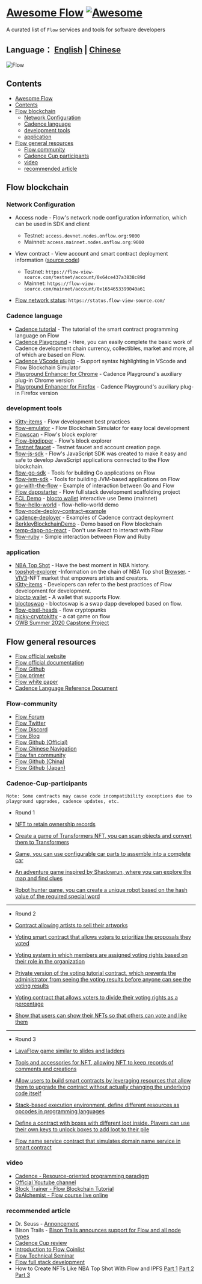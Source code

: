 # [Awesome Flow](https://github.com/onflow/flow) [![Awesome](https://cdn.rawgit.com/sindresorhus/awesome/d7305f38d29fed78fa85652e3a63e154dd8e8829/media/badge.svg)](https://github.com/sindresorhus/awesome)

A curated list of `Flow` services and tools for software developers

## Language： [English](README.md) | [Chinese](README-zh.md)

![Flow](https://swarm-gateways.net/bzz:/bdf1a552d42b836b631003ff090ca0b269695886f3290460a3f39ebf001076fc/1_oTf4LOcL8j3joAPzDcqkTw.png)

## Contents

- [Awesome Flow](#Awesome-Flow)
- [Contents](#Contents)
- [Flow blockchain](#Flow-blockchain)
  - [Network Configuration](#Network-Configuration)
  - [Cadence language](#Cadence-language)
  - [development tools](#development-tools)
  - [application](#application)
- [Flow general resources](#Flow-general-resources)
  - [Flow community](#Flow-community)
  - [Cadence Cup participants](#Cadence-Cup-participants)
  - [video](#video)
  - [recommended article](#recommended-article)

## Flow blockchain

### Network Configuration

- Access node - Flow's network node configuration information, which can be used in SDK and client

  - Testnet: `access.devnet.nodes.onflow.org:9000`
  - Mainnet: `access.mainnet.nodes.onflow.org:9000`

- View contract - View account and smart contract deployment information ([source code](https://github.com/orodio/flow-view-source))

  - Testnet: `https://flow-view-source.com/testnet/account/0x64ce437a3838c89d`
  - Mainnet: `https://flow-view-source.com/mainnet/account/0x1654653399040a61`

- [Flow network status](https://status.flow-view-source.com/): `https://status.flow-view-source.com/`

### Cadence language

- [Cadence tutorial](https://docs.onflow.org/cadence/language) - The tutorial of the smart contract programming language on Flow
- [Cadence Playground](https://www.onflow.org/play) - Here, you can easily complete the basic work of Cadence development chain currency, collectibles, market and more, all of which are based on Flow.
- [Cadence VScode plugin](https://onflow.readme.io/docs/visual-studio-code-extension) - Support syntax highlighting in VScode and Flow Blockchain Simulator
- [Playground Enhancer for Chrome](https://chrome.google.com/webstore/detail/flow-playground-enhancer/agjkjdemgkkmgdmeobefbmfiakkgkkdh) - Cadence Playground's auxiliary plug-in Chrome version
- [Playground Enhancer for Firefox](https://addons.mozilla.org/en-US/firefox/addon/flow-playground-enhancer/) - Cadence Playground's auxiliary plug-in Firefox version

### development tools

- [Kitty-items](https://github.com/onflow/kitty-items) - Flow development best practices
- [flow-emulator](https://github.com/onflow/flow-emulator) - Flow Blockchain Simulator for easy local development
- [Flowscan](https://flowscan.org/) - Flow's block explorer
- [Flow-bigdipper](https://flow.bigdipper.live/) - Flow's block explorer
- [Testnet faucet](https://testnet-faucet.onflow.org) - Testnet faucet and account creation page.
- [flow-js-sdk](https://github.com/onflow/flow-js-sdk) - Flow's JavaScript SDK was created to make it easy and safe to develop JavaScript applications connected to the Flow blockchain.
- [flow-go-sdk](https://github.com/onflow/flow-go-sdk) - Tools for building Go applications on Flow
- [flow-jvm-sdk](https://github.com/onflow/flow-jvm-sdk) - Tools for building JVM-based applications on Flow
- [go-with-the-flow](https://github.com/bjartek/go-with-the-flow) - Example of interaction between Go and Flow
- [Flow dappstarter](https://dappstarter.decentology.com/) - Flow full stack development scaffolding project
- [FCL Demo](https://github.com/portto/fcl-demo) - [blocto wallet](https://docs.blocto.app/blocto-sdk/flow/tutorial) interactive use Demo (mainnet)
- [flow-hello-world](https://github.com/portto/flow-hello-world) - flow-hello-world demo
- [flow-node-deploy-contract-example](https://github.com/orodio/flow-node-deploy-contract-example)
- [cadence-deployer](https://github.com/FlowFans/cadence-deployer) - Examples of Cadence contract deployment
- [BerkleyBlockchainDemo](https://github.com/JeffreyDoyle/BerkleyBlockchainDemo) - Demo based on Flow blockchain
- [temp-dapp-no-react](https://github.com/orodio/temp-dapp-no-react) - Don't use React to interact with Flow
- [flow-ruby](https://github.com/cybercent/flow-ruby) - Simple interaction between Flow and Ruby

### application

- [NBA Top Shot](https://www.nbatopshot.com/) - Have the best moment in NBA history.
- [topshot-explorer](https://github.com/rrrkren/topshot-explorer) -Information on the chain of NBA Top shot [Browser](https://topshotexplorer.com/). -[VIV3](https://viv3.com/)-NFT market that empowers artists and creators.
- [Kitty-items](https://github.com/onflow/kitty-items) - Developers can refer to the best practices of Flow development for development.
- [blocto wallet](https://blocto.portto.io/) - A wallet that supports Flow.
- [bloctoswap](https://swap.blocto.app/) - bloctoswap is a swap dapp developed based on flow.
- [flow-pixel-heads](https://github.com/MaxStalker/flow-pixel-heads) - flow cryptopunks
- [picky-cryptokitty](https://github.com/sideninja/picky-cryptokitty) - a cat game on flow
- [OWB Summer 2020 Capstone Project](https://github.com/onflow/OWBSummer2020Project)

## Flow general resources

- [Flow official website](https://www.onflow.org/)
- [Flow official documentation](https://www.onflow.org/docs)
- [Flow Github](https://github.com/onflow)
- [Flow primer](https://www.onflow.org/primer)
- [Flow white paper](https://www.onflow.org/technical-paper)
- [Cadence Language Reference Document](https://max-daunarovich.gitbook.io/flow-network)

### Flow-community

- [Flow Forum](https://forum.onflow.org/)
- [Flow Twitter](https://twitter.com/flow_blockchain)
- [Flow Discord](https://discord.com/invite/flow)
- [Flow Blog](https://www.onflow.org/blog)
- [Flow Github (Official)](https://github.com/onflow)
- [Flow Chinese Navigation](https://flowfans.org/)
- [Flow fan community](https://www.flowtimes.net/)
- [Flow Github (China)](https://github.com/FlowFans)
- [Flow Github (Japan)](https://github.com/flow-japan)

### Cadence-Cup-participants

`Note: Some contracts may cause code incompatibility exceptions due to playground upgrades, cadence updates, etc.`

- Round 1

- [NFT to retain ownership records](https://play.onflow.org/62188087-bb62-4e1a-89cf-e437c729b5f0)
- [Create a game of Transformers NFT, you can scan objects and convert them to Transformers](https://play.onflow.org/7f66d257-3e12-4ac7-a2d0-2db503eede22)
- [Game, you can use configurable car parts to assemble into a complete car](https://play.onflow.org/56099f70-d0c8-42eb-917c-9670554d764b)
- [An adventure game inspired by Shadowrun, where you can explore the map and find clues](https://play.onflow.org/159648c8-f6c2-49b1-8707-374f3efb80e8)
- [Robot hunter game, you can create a unique robot based on the hash value of the required special word](https://play.onflow.org/bffa4e28-0eaf-430c-83ea-7d2465daf98d)

---

- Round 2

- [Contract allowing artists to sell their artworks](https://play.onflow.org/dd3edf29-5bd6-4782-b941-c021a9a374ca)
- [Voting smart contract that allows voters to prioritize the proposals they voted](https://play.onflow.org/85fba518-818e-40fd-a546-78365657901c)
- [Voting system in which members are assigned voting rights based on their role in the organization](https://play.onflow.org/b7e2df71-c362-4827-8332-80685956ca75)
- [Private version of the voting tutorial contract, which prevents the administrator from seeing the voting results before anyone can see the voting results](https://play.onflow.org/9ec6f096-60eb-4f7b-bfc1-abf15c572016)
- [Voting contract that allows voters to divide their voting rights as a percentage](https://play.onflow.org/ea59b248-8e18-4862-9332-4a90c282c000)
- [Show that users can show their NFTs so that others can vote and like them](https://play.onflow.org/6b4b846e-1681-4612-b2c2-f0dc8bbe92ce)

---

- Round 3

- [LavaFlow game similar to slides and ladders](https://play.onflow.org/addb97cd-6a56-4033-a07c-c89b820f52bf)
- [Tools and accessories for NFT, allowing NFT to keep records of comments and creations](https://play.onflow.org/4b24ef74-9fe6-4892-a8d4-ec91d1caee31)
- [Allow users to build smart contracts by leveraging resources that allow them to upgrade the contract without actually changing the underlying code itself](https://play.onflow.org/93dfe510-605c-42a6-90df-ae016b9b9f73)
- [Stack-based execution environment, define different resources as opcodes in programming languages](https://play.onflow.org/8e5283ba-9e5b-4b41-be37-dbf55b6a26ea)
- [Define a contract with boxes with different loot inside. Players can use their own keys to unlock boxes to add loot to their pile](https://play.onflow.org/50d7d7d3-a439-4d09-b3a2-207071804820)
- [Flow name service contract that simulates domain name service in smart contract](https://play.onflow.org/e05e38b1-3e45-403e-ae7f-00788893395f)

### video

- [Cadence - Resource-oriented programming paradigm](https://www.youtube.com/watch?v=OYXIr3LuclE&t=64s)
- [Official Youtube channel](https://www.youtube.com/channel/UCs9r5lqmYQsKCpLB9jKwocg)
- [Block Trainer - Flow Blockchain Tutorial](https://www.youtube.com/channel/UC5qtVf5CpV1kz6TolFFn3Rw)
- [0xAlchemist - Flow course live online](https://www.youtube.com/channel/UCMC_HV4H5qBuMSiK0Ngkufg)

### recommended article

- Dr. Seuss - [Annoncement](https://medium.com/dapperlabs/dr-seuss-digital-collectibles-on-flow-by-the-creators-of-cryptokitties-7651835643a7)
- Bison Trails - [Bison Trails announces support for Flow and all node types](https://bisontrails.co/flow-protocol-all-nodes-types/#multi-role-architecture-and-the-four-participation-node-types)
- [Cadence Cup review](https://joshuahannan.medium.com/a-retrospective-of-the-cadence-cup-3d99dcb2431e)
- [Introduction to Flow Coinlist](https://coinlist.co/flow)
- [Flow Technical Seminar](https://medium.com/dapperlabs/open-world-builders-free-virtual-blockchain-bootcamp-cefe7f0ccb9f)
- [Flow full stack development](https://www.decentology.com/guides-and-tutorials/hands-on-workshop-build-a-full-stack-blockchain-app-on-flow)
- How to Create NFTs Like NBA Top Shot With Flow and IPFS [Part 1](https://medium.com/pinata/how-to-create-nfts-like-nba-top-shot-with-flow-and-ipfs-701296944bf) [Part 2](https://medium.com/pinata/how-to-display-your-nft-collection-like-nba-top-shot-with-flow-and-ipfs-6ba75048bf8a) [Part 3](https://medium.com/pinata/how-to-create-an-nft-marketplace-on-flow-with-ipfs-a162a1aeb426)
